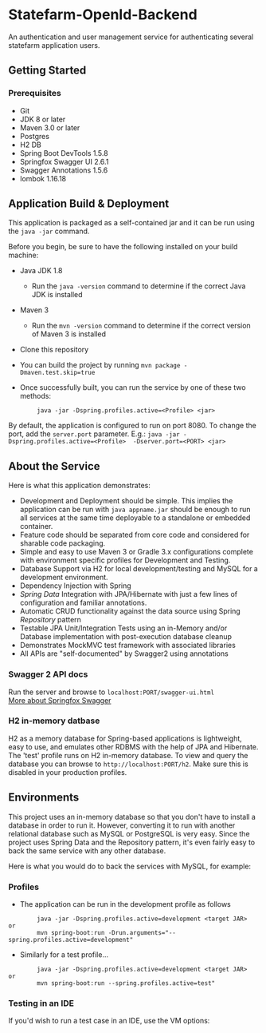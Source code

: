 # Statefarm-OpenId-Backend
An authentication and user management service for authenticating several statefarm application users.

## Getting Started

### Prerequisites
* Git
* JDK 8 or later
* Maven 3.0 or later
* Postgres
* H2 DB
* Spring Boot DevTools 1.5.8
* Springfox Swagger UI 2.6.1
* Swagger Annotations 1.5.6
* lombok 1.16.18

## Application Build & Deployment
This application is packaged as a self-contained jar and it can be run using the ```java -jar``` command.

Before you begin, be sure to have the following installed on your build machine:

  * Java JDK 1.8 
    * Run the `java -version` command to determine if the correct Java JDK is installed
  * Maven 3 
    * Run the `mvn -version` command to determine if the correct version of Maven 3 is installed
    
    
* Clone this repository 
* You can build the project by running ```mvn package -Dmaven.test.skip=true```

* Once successfully built, you can run the service by one of these two methods:
```
        java -jar -Dspring.profiles.active=<Profile> <jar>
```

By default, the application is configured to run on port 8080. To change the port, add the ```server.port``` parameter.
E.g.: ```java -jar -Dspring.profiles.active=<Profile>  -Dserver.port=<PORT> <jar> ``` 
   
## About the Service

Here is what this application demonstrates: 

* Development and Deployment should be simple. 
This implies the application can be run with `java appname.jar` should be enough to run all services at the same time deployable to a standalone or embedded container.   
* Feature code should be separated from core code and considered for sharable code packaging.
* Simple and easy to use Maven 3 or Gradle 3.x configurations complete with environment specific profiles for Development and Testing.
* Database Support via H2 for local development/testing and MySQL for a development environment.
* Dependency Injection with Spring
* *Spring Data* Integration with JPA/Hibernate with just a few lines of configuration and familiar annotations. 
* Automatic CRUD functionality against the data source using Spring *Repository* pattern
* Testable JPA Unit/Integration Tests using an in-Memory and/or Database implementation with post-execution database cleanup
* Demonstrates MockMVC test framework with associated libraries
* All APIs are "self-documented" by Swagger2 using annotations 


### Swagger 2 API docs

Run the server and browse to ```localhost:PORT/swagger-ui.html```  
[More about Springfox Swagger](https://github.com/springfox/springfox)

### H2 in-memory datbase
H2 as a memory database for Spring-based applications is lightweight, easy to use, and emulates other RDBMS with the help of JPA and Hibernate.  
The 'test' profile runs on H2 in-memory database. To view and query the database you can browse to ```http://localhost:PORT/h2```. Make sure this is disabled in your production profiles.

## Environments

This project uses an in-memory database so that you don't have to install a database in order to run it. However, converting it to run with another relational database such as MySQL or PostgreSQL is very easy. Since the project uses Spring Data and the Repository pattern, it's even fairly easy to back the same service with any other database. 

Here is what you would do to back the services with MySQL, for example: 

### Profiles
* The application can be run in the development profile as follows

```
        java -jar -Dspring.profiles.active=development <target JAR>
or
        mvn spring-boot:run -Drun.arguments="--spring.profiles.active=development" 
```

* Similarly for a test profile...
```
        java -jar -Dspring.profiles.active=development <target JAR>
or
        mvn spring-boot:run --spring.profiles.active=test"
```

### Testing in an IDE
If you'd wish to run a test case in an IDE, use the VM options:

   
